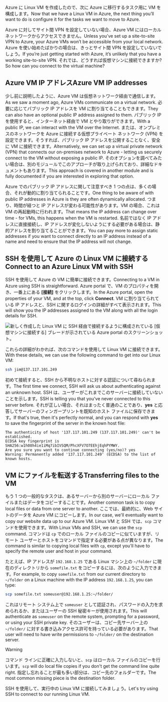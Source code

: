 <span data-ttu-id="23805-101">Azure に Linux VM を作成したので、次に Azure に移行するタスク用に VM を構成します。</span><span class="sxs-lookup"><span data-stu-id="23805-101">Now that we have a Linux VM in Azure, the next thing you’ll want to do is configure it for the tasks we want to move to Azure.</span></span>

<span data-ttu-id="23805-102">Azure に対してサイト間 VPN を設定していない場合、Azure VM にはローカル ネットワークからアクセスできません。</span><span class="sxs-lookup"><span data-stu-id="23805-102">Unless you’ve set up a site-to-site VPN to Azure, your Azure VMs won’t be accessible from your local network.</span></span> <span data-ttu-id="23805-103">Azure を使い始めたばかりの場合は、きっとサイト間 VPN を設定していないでしょう。</span><span class="sxs-lookup"><span data-stu-id="23805-103">If you’re just getting started with Azure, it’s unlikely that you have a working site-to-site VPN.</span></span> <span data-ttu-id="23805-104">それでは、どうすれば仮想マシンに接続できますか?</span><span class="sxs-lookup"><span data-stu-id="23805-104">So how can you connect to the virtual machine?</span></span>

## <a name="azure-vm-ip-addresses"></a><span data-ttu-id="23805-105">Azure VM IP アドレス</span><span class="sxs-lookup"><span data-stu-id="23805-105">Azure VM IP addresses</span></span>

<span data-ttu-id="23805-106">少し前に説明したように、Azure VM は仮想ネットワーク経由で通信します。</span><span class="sxs-lookup"><span data-stu-id="23805-106">As we saw a moment ago, Azure VMs communicate on a virtual network.</span></span> <span data-ttu-id="23805-107">必要に応じてパブリック IP アドレスを VM に割り当てることもできます。</span><span class="sxs-lookup"><span data-stu-id="23805-107">They can also have an optional public IP address assigned to them.</span></span> <span data-ttu-id="23805-108">パブリック IP を使用すると、インターネット経由で VM とやり取りができます。</span><span class="sxs-lookup"><span data-stu-id="23805-108">With a public IP, we can interact with the VM over the Internet.</span></span> <span data-ttu-id="23805-109">または、オンプレミスのネットワークを Azure に接続する仮想プライベート ネットワーク (VPN) を設定できます。そうすれば、パブリック IP アドレスを公開することなく、安全に VM に接続できます。</span><span class="sxs-lookup"><span data-stu-id="23805-109">Alternatively, we can set up a virtual private network (VPN) that connects our on-premises network to Azure - letting us securely connect to the VM without exposing a public IP.</span></span> <span data-ttu-id="23805-110">そのオプションを調べてみたい場合は、別のモジュールでこのアプローチが取り上げられており、詳細なドキュメントもあります。</span><span class="sxs-lookup"><span data-stu-id="23805-110">This approach is covered in another module and is fully documented if you are interested in exploring that option.</span></span>

<span data-ttu-id="23805-111">Azure でのパブリック IP アドレスに関して注意すべき 1 つの点は、多くの場合、それが動的に割り当てられることです。</span><span class="sxs-lookup"><span data-stu-id="23805-111">One thing to be aware of with public IP addresses in Azure is they are often dynamically allocated.</span></span> <span data-ttu-id="23805-112">つまり、時間が経つと IP アドレスが変わる可能性があります。VM の場合、これは VM の再起動時に行われます。</span><span class="sxs-lookup"><span data-stu-id="23805-112">That means the IP address can change over time - for VMs, this happens when the VM is restarted.</span></span> <span data-ttu-id="23805-113">名前ではなく IP アドレスに直接接続し、IP アドレスが変化しないようにする必要がある場合は、静的アドレスを割り当てることができます。</span><span class="sxs-lookup"><span data-stu-id="23805-113">You can pay more to assign static addresses if you want to connect directly to an IP address instead of a name and need to ensure that the IP address will not change.</span></span>

## <a name="connect-to-an-azure-linux-vm-with-ssh"></a><span data-ttu-id="23805-114">SSH を使用して Azure の Linux VM に接続する</span><span class="sxs-lookup"><span data-stu-id="23805-114">Connect to an Azure Linux VM with SSH</span></span>

<span data-ttu-id="23805-115">SSH を使用して Azure の VM に簡単に接続できます。</span><span class="sxs-lookup"><span data-stu-id="23805-115">Connecting to a VM in Azure using SSH is straightforward.</span></span> <span data-ttu-id="23805-116">Azure portal で、VM のプロパティを開き、一番上にある **[接続]** をクリックします。</span><span class="sxs-lookup"><span data-stu-id="23805-116">In the Azure portal, open the properties of your VM, and at the top, click **Connect**.</span></span> <span data-ttu-id="23805-117">VM に割り当てられている IP アドレスと、SSH に関するログインの詳細がすべて表示されます。</span><span class="sxs-lookup"><span data-stu-id="23805-117">This will show you the IP addresses assigned to the VM along with all the login details for SSH.</span></span> 

![新しく作成した Linux VM に SSH 経由で接続するように構成されている [仮想マシンに接続する] ブレードが示されている Azure portal のスクリーンショット。](../media/5-connect-ssh.png)

<span data-ttu-id="23805-119">これらの詳細がわかれば、次のコマンドを使用して Linux VM に接続できます。</span><span class="sxs-lookup"><span data-stu-id="23805-119">With these details, we can use the following command to get into our Linux VM:</span></span>

```bash
ssh jim@137.117.101.249
```

<span data-ttu-id="23805-120">初めて接続すると、SSH から不明なホストに対する認証について尋ねられます。</span><span class="sxs-lookup"><span data-stu-id="23805-120">The first time we connect, SSH will ask us about authenticating against an unknown host.</span></span> <span data-ttu-id="23805-121">SSH は、ユーザーがこれまでこのサーバーに接続していないことを示します。</span><span class="sxs-lookup"><span data-stu-id="23805-121">SSH is telling you that you've never connected to this server before.</span></span> <span data-ttu-id="23805-122">それが正しい場合、それはまったく普通のことであり、**yes** と応答してサーバーのフィンガープリントを既知のホスト ファイルに保存できます。</span><span class="sxs-lookup"><span data-stu-id="23805-122">If that's true, then it's perfectly normal, and you can respond with **yes** to save the fingerprint of the server in the known host file:</span></span>

```output
The authenticity of host '137.117.101.249 (137.117.101.249)' can't be established.
ECDSA key fingerprint is SHA256:w1h08h4ie1iMq7ibIVSQM/PhcXFV7O7EEhjEqhPYMWY.
Are you sure you want to continue connecting (yes/no)? yes
Warning: Permanently added '137.117.101.249' (ECDSA) to the list of known hosts.
```

## <a name="transferring-files-to-the-vm"></a><span data-ttu-id="23805-123">VM にファイルを転送する</span><span class="sxs-lookup"><span data-stu-id="23805-123">Transferring files to the VM</span></span>

<span data-ttu-id="23805-124">もう 1 つの一般的なタスクは、あるサーバーから別のサーバーにローカル ファイルまたはデータをコピーすることです。</span><span class="sxs-lookup"><span data-stu-id="23805-124">Another common task is to copy local files or data from one server to another.</span></span> <span data-ttu-id="23805-125">ここでは、最終的に、Web サイトのデータを Azure VM にコピーします。</span><span class="sxs-lookup"><span data-stu-id="23805-125">In our case, we'll eventually want to copy our website data up to our Azure VM.</span></span> <span data-ttu-id="23805-126">Linux VM と SSH では、`scp` コマンドを使用できます。</span><span class="sxs-lookup"><span data-stu-id="23805-126">With Linux VMs and SSH, we can use the `scp` command.</span></span> <span data-ttu-id="23805-127">コマンドは `cp` でのローカル ファイルのコピーに似ていますが、リモート ユーザーとホストをコマンドで指定する必要がある点が異なります。</span><span class="sxs-lookup"><span data-stu-id="23805-127">The command is similar to copying local files with `cp`, except you'll have to specify the remote user and host in your command.</span></span>

<span data-ttu-id="23805-128">たとえば、IP アドレスが `192.168.1.25` である Linux マシン上の `~/folder` に現在のディレクトリから `somefile.txt` をコピーするには、次のように入力できます。</span><span class="sxs-lookup"><span data-stu-id="23805-128">For example, to copy `somefile.txt` from our current directory to `~/folder` on a Linux machine with the IP address `192.168.1.25`, you can type:</span></span>

```bash
scp somefile.txt someuser@192.168.1.25:~/folder/
```

<span data-ttu-id="23805-129">これはリモート システム上で `someuser` として認証され、パスワードの入力を求められるか、またはユーザーの SSH 秘密キーが使用されます。</span><span class="sxs-lookup"><span data-stu-id="23805-129">This will authenticate as `someuser` on the remote system, prompting for a password, or using your SSH private key.</span></span> <span data-ttu-id="23805-130">そのユーザーは、コピー先サーバー上の `~/folder/` に対する書き込みアクセス許可を持っている必要があります。</span><span class="sxs-lookup"><span data-stu-id="23805-130">That user will need to have write permissions to `~/folder/` on the destination server.</span></span>

> [!WARNING]
> <span data-ttu-id="23805-131">コマンド ラインに正確に入力しないと、`scp` はローカル ファイルのコピーを行います。</span><span class="sxs-lookup"><span data-stu-id="23805-131">`scp` will do local file copies if you don't get the command line quite right.</span></span> <span data-ttu-id="23805-132">指定し忘れることが最も多い部分は、コピー先のフォルダーです。</span><span class="sxs-lookup"><span data-stu-id="23805-132">The most common missing piece is the destination folder.</span></span>

<span data-ttu-id="23805-133">SSH を使用して、実行中の Linux VM に接続してみましょう。</span><span class="sxs-lookup"><span data-stu-id="23805-133">Let's try using SSH to connect to our running Linux VM.</span></span>